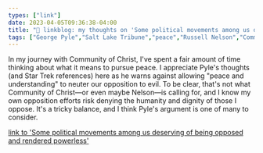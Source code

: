 ```yaml
---
types: ["link"]
date: 2023-04-05T09:36:38-04:00
title: "🔗 linkblog: my thoughts on 'Some political movements among us deserving of being opposed and rendered powerless'"
tags: ["George Pyle","Salt Lake Tribune","peace","Russell Nelson","Community of Christ"]
---
```

In my journey with Community of Christ, I've spent a fair amount of time thinking about what it means to pursue peace. I appreciate Pyle's thoughts (and Star Trek references) here as he warns against allowing "peace and understanding" to neuter our opposition to evil. To be clear, that's not what Community of Christ—or even maybe Nelson—is calling for, and I know my own opposition efforts risk denying the humanity and dignity of those I oppose. It's a tricky balance, and I think Pyle's argument is one of many to consider.  
 

[link to 'Some political movements among us deserving of being opposed and rendered powerless'](https://www.sltrib.com/opinion/commentary/2023/04/05/seek-peace-understanding-george/)

